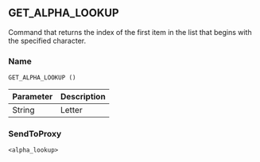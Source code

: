 ## GET\_ALPHA\_LOOKUP

Command that returns the index of the first item in the list that begins with the specified character.


### Name

`GET_ALPHA_LOOKUP ()`


| Parameter | Description |
| --------- | ----------- |
| String    | Letter      |


### SendToProxy

`<alpha_lookup>`
